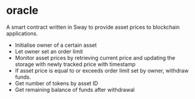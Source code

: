 # oracle
A smart contract written in Sway to provide asset prices to blockchain applications. 

- Initialise owner of a certain asset
- Let owner set an order limit
- Monitor asset prices by retrieving current price and updating the storage with newly tracked price with timestamp
- If asset price is equal to or exceeds order limit set by owner, withdraw funds.
- Get number of tokens by asset ID
- Get remaining balance of funds after withdrawal